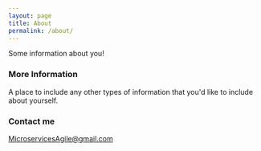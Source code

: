 ```yaml
---
layout: page
title: About
permalink: /about/
---
```


Some information about you!

### More Information

A place to include any other types of information that you'd like to include about yourself.

### Contact me

[MicroservicesAgile@gmail.com](mailto:MicroservicesAgile@gmail.com)
